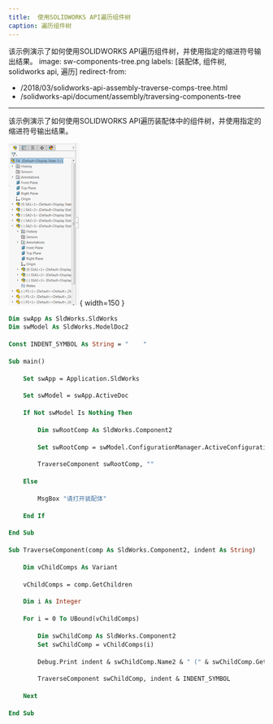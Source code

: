 ```yaml
---
title:  使用SOLIDWORKS API遍历组件树
caption: 遍历组件树
---
```

 该示例演示了如何使用SOLIDWORKS API遍历组件树，并使用指定的缩进符号输出结果。
image: sw-components-tree.png
labels: [装配体, 组件树, solidworks api, 遍历]
redirect-from:
  - /2018/03/solidworks-api-assembly-traverse-comps-tree.html
  - /solidworks-api/document/assembly/traversing-components-tree
---

该示例演示了如何使用SOLIDWORKS API遍历装配体中的组件树，并使用指定的缩进符号输出结果。

![组件树](sw-components-tree.png){ width=150 }

``` vb
Dim swApp As SldWorks.SldWorks
Dim swModel As SldWorks.ModelDoc2

Const INDENT_SYMBOL As String = "    "

Sub main()

    Set swApp = Application.SldWorks
    
    Set swModel = swApp.ActiveDoc
    
    If Not swModel Is Nothing Then

        Dim swRootComp As SldWorks.Component2

        Set swRootComp = swModel.ConfigurationManager.ActiveConfiguration.GetRootComponent
    
        TraverseComponent swRootComp, ""

    Else

        MsgBox "请打开装配体"

    End If
    
End Sub

Sub TraverseComponent(comp As SldWorks.Component2, indent As String)
    
    Dim vChildComps As Variant
    
    vChildComps = comp.GetChildren
    
    Dim i As Integer
    
    For i = 0 To UBound(vChildComps)
    
        Dim swChildComp As SldWorks.Component2
        Set swChildComp = vChildComps(i)
            
        Debug.Print indent & swChildComp.Name2 & " (" & swChildComp.GetPathName() & ")"
        
        TraverseComponent swChildComp, indent & INDENT_SYMBOL
        
    Next
    
End Sub
```
